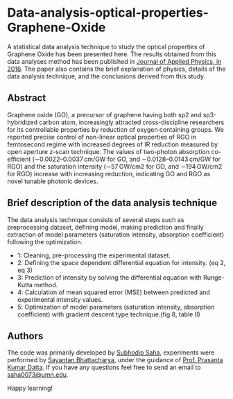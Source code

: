 # Data-analysis-optical-properties-Graphene-Oxide
A statistical data analysis technique to study the optical properties of Graphene Oxide has been presented here. The results obtained from this data analyses method has been published in [Journal of Applied Physics, in 2016](https://aip.scitation.org/doi/abs/10.1063/1.4955140). The paper also contains the brief explanation of physics, details of the data analysis technique, and the conclusions derived from this study.

## Abstract
Graphene oxide (GO), a precursor of graphene having both sp2 and sp3-hybridized carbon atom, increasingly attracted cross-discipline researchers for its controllable properties by reduction of oxygen containing groups. We reported precise control of non-linear optical properties of RGO in femtosecond regime with increased degrees of IR reduction measured by open aperture z-scan technique. The values of two-photon absorption co-efficient (∼0.0022–0.0037 cm/GW for GO, and ∼0.0128–0.0143 cm/GW for RGO) and the saturation intensity (∼57 GW/cm2 for GO, and ∼194 GW/cm2 for RGO) increase with increasing reduction, indicating GO and RGO as novel tunable photonic devices.

## Brief description of the data analysis technique
The data analysis technique consists of several steps such as preprocessing dataset, defining model, making prediction and finally extraction of model parameters (saturation intensity, absorption coefficient) following the optimization.

* 1: Cleaning, pre-processing the experimental dataset.
* 2: Defining the space dependent differential equation for intensity. (eq 2, eq 3)
* 3: Prediction of intensity by solving the differential equation with Runge-Kutta method.
* 4: Calculation of mean squared error (MSE) between predicted and experimental intensity values.
* 5: Optimization of model parameters (saturation intensity, absorption coefficient) with gradient descent type technique.(fig 8, table II)

## Authors
The code was primarily developed by [Subhodip Saha](https://www.linkedin.com/in/subhodip-saha-88345aa8/), experiments were performed by [Sayantan Bhattacharya](https://scholar.google.com/citations?user=AI0JjswAAAAJ&hl=en), under the guidance of [Prof. Prasanta Kumar Datta](http://www1.iitkgp.ac.in/fac-profiles/showprofile.php?empcode=bbmcZ&depts_name=MP). If you have any questions feel free to send an email to [saha0073@umn.edu](mailto:saha0073@umn.edu).

Happy learning!
